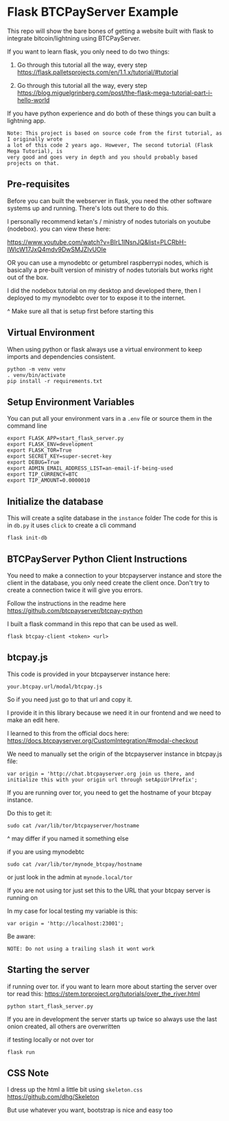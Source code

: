 # Flask BTCPayServer Example
This repo will show the bare bones of getting a website built with flask to integrate bitcoin/lightning using BTCPayServer.

If you want to learn flask, you only need to do two things:
1. Go through this tutorial all the way, every step
https://flask.palletsprojects.com/en/1.1.x/tutorial/#tutorial

2. Go through this tutorial all the way, every step
https://blog.miguelgrinberg.com/post/the-flask-mega-tutorial-part-i-hello-world

If you have python experience and do both of these things you can built a lightning app.

```
Note: This project is based on source code from the first tutorial, as I originally wrote 
a lot of this code 2 years ago. However, The second tutorial (Flask Mega Tutorial), is 
very good and goes very in depth and you should probably based projects on that.
```

## Pre-requisites
Before you can built the webserver in flask, you need the other software systems up and running. There's lots out there to do this. 

I personally recommend ketan's / ministry of nodes tutorials on youtube (nodebox). you can view these here:

https://www.youtube.com/watch?v=BIrL1lNsnJQ&list=PLCRbH-IWlcW17JxQ4mdv9DwSMJZlvUOle

OR you can use a mynodebtc or getumbrel raspberrypi nodes, which is basically a pre-built version of ministry of nodes tutorials but works right out of the box.

I did the nodebox tutorial on my desktop and developed there, then I deployed to my mynodebtc over tor to expose it to the internet.

^ Make sure all that is setup first before starting this

## Virtual Environment
When using python or flask always use a virtual environment to keep imports and dependencies consistent.

```
python -m venv venv
. venv/bin/activate
pip install -r requirements.txt
```

## Setup Environment Variables
You can put all your environment vars in a `.env` file or source them in the command line
```
export FLASK_APP=start_flask_server.py
export FLASK_ENV=development
export FLASK_TOR=True
export SECRET_KEY=super-secret-key
export DEBUG=True
export ADMIN_EMAIL_ADDRESS_LIST=an-email-if-being-used
export TIP_CURRENCY=BTC
export TIP_AMOUNT=0.0000010
```

## Initialize the database
This will create a sqlite database in the `instance` folder
The code for this is in `db.py` it uses `click` to create a cli command
```
flask init-db
```


## BTCPayServer Python Client Instructions
You need to make a connection to your btcpayserver instance and store the client
in the database, you only need create the client once. Don't try to create a 
connection twice it will give you errors.

Follow the instructions in the readme here
https://github.com/btcpayserver/btcpay-python

I built a flask command in this repo that can be used as well.
```
flask btcpay-client <token> <url>
```

## btcpay.js
This code is provided in your btcpayserver instance here:
```
your.btcpay.url/modal/btcpay.js
```
So if you need just go to that url and copy it.

I provide it in this library because we need it in our frontend and we need to 
make an edit here.

I learned to this from the official docs here:
https://docs.btcpayserver.org/CustomIntegration/#modal-checkout

We need to manually set the origin of the btcpayserver instance in btcpay.js
file:
```
var origin = 'http://chat.btcpayserver.org join us there, and initialize this with your origin url through setApiUrlPrefix';
```
If you are running over tor, you need to get the hostname of your btcpay instance.

Do this to get it:
```
sudo cat /var/lib/tor/btcpayserver/hostname
```
^ may differ if you named it something else

if you are using mynodebtc
```
sudo cat /var/lib/tor/mynode_btcpay/hostname
```
or just look in the admin at `mynode.local/tor`

If you are not using tor just set this to the URL that your btcpay server is running on

In my case for local testing my variable is this:
```
var origin = 'http://localhost:23001';
```
Be aware:
```
NOTE: Do not using a trailing slash it wont work
```


## Starting the server
if running over tor. if you want to learn more about starting the server over tor
read this:
https://stem.torproject.org/tutorials/over_the_river.html
```
python start_flask_server.py
```
If you are in development the server starts up twice so always use the last onion created,
all others are overwritten


if testing locally or not over tor
```
flask run
```

## CSS Note
I dress up the html a little bit using `skeleton.css`
https://github.com/dhg/Skeleton

But use whatever you want, bootstrap is nice and easy too